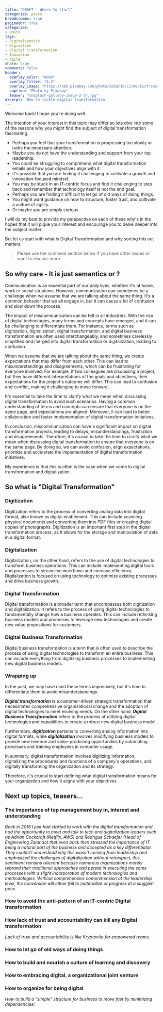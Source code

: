 ```yaml
---
title: "DRAFT - Where to start"
categories: posts
breadcrumbs: true
paginator: true
categories: 
- posts
tags:
- Digitalization
- Digization
- Digital transformation
- Inovation
- Agile
share: true
comments: false
header:
  overlay_color: "#000"
  overlay_filter: "0.5"
  overlay_image: "https://cdn.pixabay.com/photo/2018/10/17/08/51/transformation-3753440_960_720.jpg"
  caption: "Photo by Pixabay"
  teaser: "unsplash-gallery-image-2-th.jpg"
excerpt: 'How to tackle digital transformation'
---
```

Welcome back! I hope you're doing well. 

The intention of your interest in this topic may differ so lets dive into some of the reasons why you might find the subject of digital transformation fascinating.

-   Perhaps you feel that your transformation is progressing too slowly or lacks the necessary attention.
-   Maybe you do not have the understanding and support from your top leadership.
-   You could be struggling to comprehend what digital transformation entails and how your objectives align with it.
-   It's possible that you are finding it challenging to cultivate a growth and innovation-focused mindset.
-   You may be stuck in an IT-centric focus and find it challenging to step back and remember that technology itself is not the end goal.
-   Perhaps you are finding it difficult to let go of old ways of doing things.
-   You might want guidance on how to structure, foster trust, and cultivate a culture of agility.
-   Or maybe you are simply curious.

I will do my best to provide my perspective on each of these why's in the hopes that it will pique your interest and encourage you to delve deeper into the subject matter. 

But let us start with what is Digital Transformation and why sorting this out matters.

> Please use the comment section below if you have other issues or want
> to discuss more.
> 

## So why care - It is just semantics or ?

Communication is an essential part of our daily lives, whether it's at home, work or social situations. However, communication can sometimes be a challenge when we assume that we are talking about the same thing. It's a common behavior that we all engage in, but it can cause a lot of confusion and slow down the process.

The impact of miscommunication can be felt in all industries. With the rise of digital technologies, many terms and concepts have emerged, and it can be challenging to differentiate them. For instance, terms such as digitization, digitalization, digital transformation, and digital business transformation are often used interchangeably, and sometimes carelessly simplified and merged into digital transformation or digitalization, leading to confusion.

When we assume that we are talking about the same thing, we create expectations that may differ from each other. This can lead to misunderstandings and disagreements, which can be frustrating for everyone involved. For example, if two colleagues are discussing a project, but they have different interpretations of the goals and objectives, their expectations for the project's outcome will differ. This can lead to confusion and conflict, making it challenging to move forward.

It's essential to take the time to clarify what we mean when discussing digital transformation to avoid such scenarios. Having a common understanding of terms and concepts can ensure that everyone is on the same page, and expectations are aligned. Moreover, it can lead to better collaboration and faster implementation of digital transformation initiatives.

In conclusion, miscommunication can have a significant impact on digital transformation projects, leading to delays, misunderstandings, frustration  and disagreements. Therefore, it's crucial to take the time to clarify what we mean when discussing digital transformation to ensure that everyone is on the same page. By doing so, we can avoid confusion, align expectations, prioritize and accelerate the implementation of digital transformation initiatives.

My experience is that this is often is the case when we come to digital transformation and digitalization. 

## So what is "Digital Transformation"

### Digitization
Digitization refers to the process of converting analog data into digital format, also known as digital enablement. This can include scanning physical documents and converting them into PDF files or creating digital copies of photographs. Digitization is an important first step in the digital transformation process, as it allows for the storage and manipulation of data in a digital format.

### Digitalization
Digitalization, on the other hand, refers to the use of digital technologies to transform business operations. This can include implementing digital tools and processes to streamline workflows and increase efficiency. Digitalization is focused on using technology to optimize existing processes and drive business growth.

### Digital Transformation
Digital transformation is a broader term that encompasses both digitization and digitalization. It refers to the process of using digital technologies to fundamentally change how a business operates. This can include rethinking business models and processes to leverage new technologies and create new value propositions for customers.

### Digital Business Transformation
Digital business transformation is a term that is often used to describe the process of using digital technologies to transform an entire business. This can include everything from digitizing business processes to implementing new digital business models.

### Wrapping up
In the past, we may have used these terms imprecisely, but it's time to differentiate them to avoid misunderstandings. 

***Digital transformation*** is a customer-driven strategic transformation that necessitates comprehensive organizational change and the adoption of digital technologies to meet evolving needs. On the other hand, ***Digital Business Transformation***  refers to the process of utilizing digital technologies and capabilities to create a robust new digital business model.

Furthermore, ***digitization*** pertains to converting analog information into digital formats, while ***digitalization*** involves modifying business models to provide new revenue and value-producing opportunities by automating processes and training employees in computer usage.

In summary, digital transformation involves digitizing information, digitalizing the procedures and functions of a company's operations, and digitally transforming the organization and its strategy.

Therefore, it's crucial to start defining what digital transformation means for your organization and how it aligns with your objectives.

## Next up topics, teasers...

### The importance of top management buy in, interest and understanding
*Back in 2016 I just had started to work with the digital transformation and had the opportunity to meet and talk to tech and digitalization leaders such as Adrian Cockcroft (Netflix, AWS) and Rodrigue Schaefer (Head of Engineering Zalando) that even back then stressed the importance of IT being a natural part of the business and accepted as a key differentiator. They couldn’t understand why this wasn’t coming from leadership and emphasized the challenges of digitalization without retrospect, this sentiment remains relevant because numerous organizations merely rebrand their traditional approaches and persist in executing the same processes with a slight incorporation of modern technologies and methodologies. Without comprehensive comprehension at the leadership level, the conversion will either fail to materialize or progress at a sluggish pace.*

### How to avoid the anti-pattern of an IT-centric Digital transformation

### How lack of trust and accountability can kill any Digital transformation
*Lack of trust and accountability is like  Kryptonite for empowered teams.*

### How to let go of old ways of doing things

### How to build and nourish a culture of learning and discovery

### How to embracing digital,  a organizational joint venture

### How to organize for being digital
*How to build a "simple" structure for business to move fast by minimizing dependencies!*
